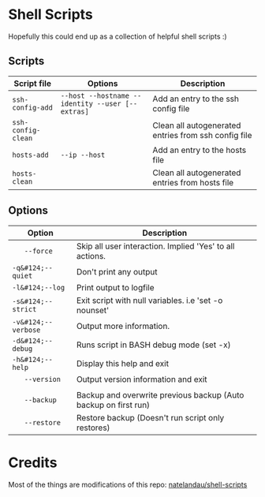 # Shell Scripts

Hopefully this could end up as a collection of helpful shell scripts :)



## Scripts

| Script file         | Options                                          | Description                                          |
|---------------------|--------------------------------------------------|------------------------------------------------------|
| `ssh-config-add`    | `--host --hostname --identity --user [--extras]` | Add an entry to the ssh config file                  |
| `ssh-config-clean`  |                                                  | Clean all autogenerated entries from ssh config file |
| `hosts-add`         | `--ip --host`                                    | Add an entry to the hosts file                       |
| `hosts-clean`       |                                                  | Clean all autogenerated entries from hosts file      |


## Options

| Option              | Description                                                      |
|---------------------|------------------------------------------------------------------|
| `   --force`        | Skip all user interaction. Implied 'Yes' to all actions.        |
| `-q&#124;--quiet`   | Don't print any output                                           |
| `-l&#124;--log`     | Print output to logfile                                          |
| `-s&#124;--strict`  | Exit script with null variables.  i.e 'set -o nounset'           |
| `-v&#124;--verbose` | Output more information.                                         |
| `-d&#124;--debug`   | Runs script in BASH debug mode (set -x)                          |
| `-h&#124;--help`    | Display this help and exit                                       |
| `   --version`      | Output version information and exit                              |
| | |
| `   --backup`       | Backup and overwrite previous backup (Auto backup on first run)  |
| `   --restore`      | Restore backup (Doesn't run script only restores)                |


# Credits

Most of the things are modifications of this repo: [natelandau/shell-scripts](https://github.com/natelandau/shell-scripts)